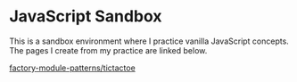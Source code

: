 # JavaScript Sandbox
This is a sandbox environment where I practice vanilla JavaScript 
concepts. The pages I create from my practice are linked below.

[factory-module-patterns/tictactoe](https://tanner-denti.github.io/javascript-sandbox/factory-module-patterns/)

